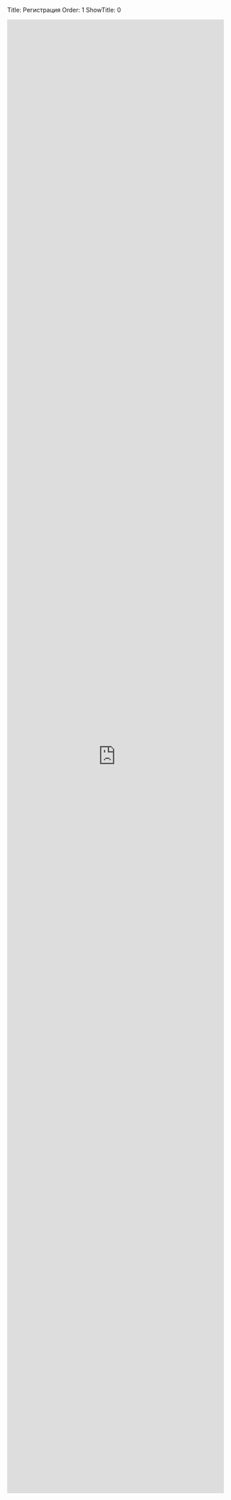 Title: Регистрация
Order: 1
ShowTitle: 0

<iframe src="https://docs.google.com/forms/d/e/1FAIpQLSfEpFP2OYkR_K2KPqIUODj5SURXuDN9A-Y9W9uFOfzjiIep4Q/viewform?embedded=true" width="100%" height="3430px" frameborder="0" marginheight="0" marginwidth="0">Загрузка...</iframe>
